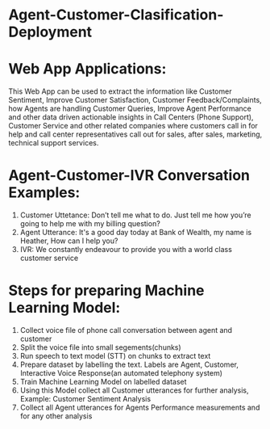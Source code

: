 # Agent-Customer-Clasification-Deployment

# Web App Applications: 
This Web App can be used to extract the information like Customer Sentiment, Improve Customer Satisfaction, Customer Feedback/Complaints, how Agents are handling Customer Queries, Improve Agent Performance
and other data driven actionable insights in Call Centers (Phone Support), Customer Service and other related companies where customers call in for help and call center representatives call out for sales, after sales, marketing, technical support services.
# Agent-Customer-IVR Conversation Examples:
1. Customer Uttetance: Don’t tell me what to do. Just tell me how you’re going to help me with my billing question?
2. Agent Utterance: It's a good day today at Bank of Wealth, my name is Heather, How can I help you?
3. IVR: We constantly endeavour to provide you with a world class customer service

# Steps for preparing Machine Learning Model:
1. Collect voice file of phone call conversation between agent and customer 
2. Split the voice file into small segements(chunks)
3. Run speech to text model (STT) on chunks to extract text
4. Prepare dataset by labelling the text. Labels are Agent, Customer, Interactive Voice Response(an automated telephony system)
5. Train Machine Learning Model on labelled dataset
6. Using this Model collect all Customer utterances for further analysis, Example: Customer Sentiment Analysis
7. Collect all Agent utterances for Agents Performance measurements and for any other analysis
